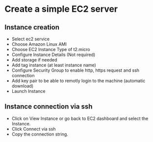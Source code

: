# Create a simple EC2 server

## Instance creation

- Select ec2 service
- Choose Amazon Linux AMI
- Choose EC2 Instance Type of t2.micro
- Configure Instance Details (Not required)
- Add storage if needed
- Add tag instance (at least instance name)
- Configure Security Group to enable http, https request and ssh connection
- Add key pair to be able to remotly login to the machine (automatic download)
- Launch Instance

## Instance connection via ssh
- Click on View Instance or go back to EC2 dashboard and select the Instance. 
- Click Connect via ssh
- Copy the connection string.

